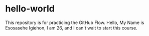 # hello-world
This repository is for practicing the GitHub Flow.
Hello, My Name is Esosasehe Igiehon, I am 26, and I can't wait to start this course.
